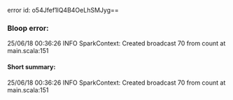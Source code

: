 error id: o54Jfef1lQ4B4OeLhSMJyg==
### Bloop error:

25/06/18 00:36:26 INFO SparkContext: Created broadcast 70 from count at main.scala:151
#### Short summary: 

25/06/18 00:36:26 INFO SparkContext: Created broadcast 70 from count at main.scala:151